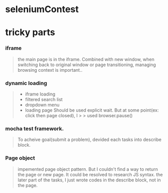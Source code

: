 seleniumContest
=====

# tricky parts
### iframe
> the main page is in the iframe.
> Combined with new window, when switching back to original window or page transitioning,
> managing browsing context is important..

### dynamic loading
> - iframe loading
> - filtered search list
> - dropdown menu
> - loading page
> Should be used explicit wait. But at some point(ex: click then page closed), I > > used browser.pause()

### mocha test framework.
> To acheive goal(submit a problem), devided each tasks into describe block.

### Page object
> impemented page object pattern. But I couldn't find a way to return the page or new page. It could be resolved to research JS syntax.
> the later part of the tasks, I just wrote codes in the describe block, not in the page. 


